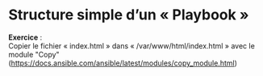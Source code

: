 # Structure simple d’un « Playbook »

**Exercice** :<br/>
Copier le fichier « index.html » dans « /var/www/html/index.html » avec le module "Copy"
(https://docs.ansible.com/ansible/latest/modules/copy_module.html)
